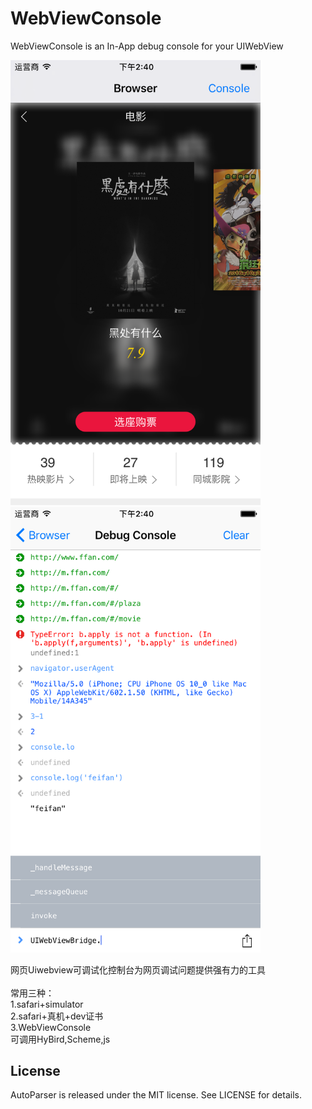 # WebViewConsole
WebViewConsole is an In-App debug console for your UIWebView

<img src="https://github.com/LarryPage/WebViewConsole/blob/master/snapshot0.png" alt="snapshot0.png" width="400"/>

<img src="https://github.com/LarryPage/WebViewConsole/blob/master/snapshot1.png" alt="snapshot1.png" width="400"/>

网页Uiwebview可调试化控制台为网页调试问题提供强有力的工具<br>
<br>
常用三种：<br>
1.safari+simulator<br>
2.safari+真机+dev证书<br>
3.WebViewConsole<br>
可调用HyBird,Scheme,js<br>


## License

AutoParser is released under the MIT license. See LICENSE for details.
